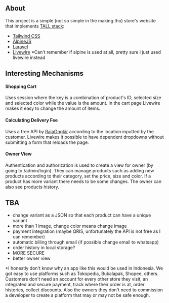 ## About

This project is a simple (not so simple in the making tho) store's website that implements [TALL stack](https://tallstack.dev):
- [Tailwind CSS](https://tailwindcss.com)
- [AlpineJS](https://alpinejs.dev)
- [Laravel](https://laravel.com/)
- [Livewire](https://livewire.laravel.com)
*Can't remember if alpine is used at all, pretty sure i just used livewire instead

<!-- ## Features
#### for store Owner
- manage products, three categories is set as a default, all products has a size and color variant
- see any order that has been submitted by customers, filter it by date, manage order status
#### for customers
- see products
- order products without making an account -->

## Interesting Mechanisms
#### Shopping Cart
Uses session where the key is a combination of product's ID, selected size and selected color while the value is the amount. In the cart page Livewire makes it easy to change the amount of items.

#### Calculating Delivery Fee
Uses a free API by [RajaOngkir](https://rajaongkir.com) according to the location inputted by the customer. Livewire makes it possible to have dependent dropdowns without submitting a form that reloads the page.

#### Owner View
Authentication and authorization is used to create a view for owner (by going to /admin/login). They can manage products such as adding new products according to their category, set the price, size and color. If a product has more variant there needs to be some changes. The owner can also see products history.

## TBA
- change variant as a JSON so that each product can have a unique variant
- more than 1 image, change color means change image
- payment integration (maybe QRIS, unfortunately the API is not free as I can remember)
- automatic billing through email (if possible change email to whatsapp)
- order history in local storage?
- MORE SECURE
- better owner view

*I honestly don't know why an app like this would be used in Indonesia. We got easy to use platforms such as Tokopedia, Bukalapak, Shopee, others. Customers don't need an account for every other store they visit, an integrated and secure payment, track where their order is at, order histories, collect discounts. Also the owners they don't need to commission a developer to create a platform that may or may not be safe enough.
